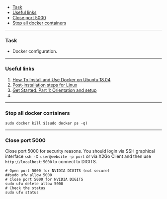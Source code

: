    - [Task](#task)
   - [Useful links](#useful)
   - [Close port 5000](#close-port)
   - [Stop all docker containers](#stop-all)

---
### <a name="task" />Task
   - Docker configuration.

---
### <a name="useful" />Useful links

   1. [How To Install and Use Docker on Ubuntu 18.04](https://www.digitalocean.com/community/tutorials/how-to-install-and-use-docker-on-ubuntu-18-04)
   2. [Post-installation steps for Linux](https://docs.docker.com/install/linux/linux-postinstall)
   3. [Get Started, Part 1: Orientation and setup](https://docs.docker.com/get-started)
   4. []()

---
### <a name="stop-all" />Stop all docker containers

```shell
sudo docker kill $(sudo docker ps -q)
```

---
### <a name="close-port" />Close port 5000

Close port 5000 for security reasons.
You should login via SSH graphical interface
`ssh -X user@website -p port` or via X2Go Client
and then use `http://localhost:5000` to connect to DIGITS.

```shell
# Open port 5000 for NVIDIA DIGITS (not secure)
##sudo ufw allow 5000
# Close port 5000 for NVIDIA DIGITS
sudo ufw delete allow 5000
# Check the status
sudo ufw status
```
